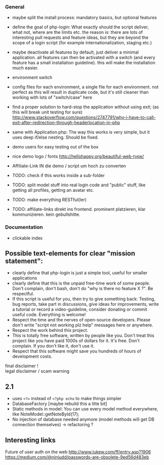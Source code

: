 ### General

- maybe split the install process: mandatory basics, but optional features

- define the goal of php-login: What exactly should the script deliver, what not, where are the limits etc.
  the reason is: there are lots of interesting pull requests and feature ideas, but they are beyond the scope of a
  login script (for example internationalization, staging etc.)

- maybe deactivate all features by default, just deliver a minimal application. all features can then be activated
 with a switch (and every feature has a small installation guideline). this will make the installation much easier.
 
- environment switch
- config files for each environment, a single file for each environment. not perfect as this will result in duplicate
  code, but it's still cleaner than working with lots of "switch/case" here
    
- find a proper solution to hard-stop the application without using exit; (as this will break unit testing for sure)
  http://www.stackoverflow.com/questions/2747791/why-i-have-to-call-exit-after-redirection-through-headerlocation-in-php
  
- same with Application.php: The way this works is very simple, but it uses deep if/else nesting. Should be fixed.
  
- demo users for easy testing out of the box  
 
- nice demo logo / fonts http://hellohappy.org/beautiful-web-type/
 
 - Affiliate-Link IN die demo / script um hoch zu converten
 
 - TODO: check if this works inside a sub-folder
 
 - TODO: split model stuff into real login code and "public" stuff, like getting all profiles, getting an avatar etc.
 
 - TODO: make everything RESTful(ler)
 
 - TODO: affiliate-links direkt ins frontend. prominent platzieren, klar kommunizieren. kein gebullshitte.
 
 ### Documentation
 
 - clickable index
 
 ## Possible text-elements for clear "mission statement":
 
 - clearly define that php-login is just a simple tool, useful for smaller applications
 - clearly define that this is the unpaid free-time work of some people. Don't complain, don't bash, don't do 
   "why is there no feature X ?". Be respectful.
 - If this script is useful for you, then try to give something back: Testing, bug reports, take part in discussions,
   give ideas for improvements, write a tutorial or record a video-guideline, consider donating or commit useful code.
   Everything is welcome!
 - Respect the time and the nerves of open-source developers. Please don't write "script not working plz help" messages
   here or anywhere. 
 - Respect the work behind this project.
 - This is totally free software, written by people like you. Don't treat this project like you have paid 1000s of
   dollars for it. It's free. Don't complain. If you don't like it, don't use it. 
 - Respect that this software might save you hundreds of hours of development costs.  
 
  final disclaimer !   
  legal disclaimer / scam warning
 
 ## 2.1
 
 - uses `<?=` instead of `<?php echo` to make things simpler
 - DatabaseFactory [maybe rebuild this a litte bit]
 - Static methods in model: You can use every model method everywhere, like NoteModel::getNoteById(17);
 - No injection of database needed anymore (model methods will get DB connection themselves) -> refactoring ?
 
 ## Interesting links
 
 Future of user auth on the web
 http://www.lukew.com/ff/entry.asp?1906
 https://medium.com/@ninjudd/passwords-are-obsolete-9ed56d483eb
 
 